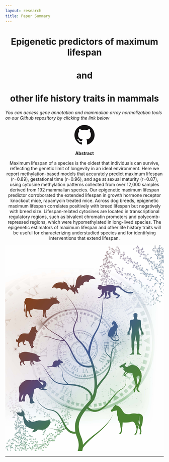 ```yaml
---
layout: research
title: Paper Summary
---
```


<center> <h1>Epigenetic predictors of maximum lifespan</h1> </center>
<center> <h1>and</h1> </center>
<center> <h1>other life history traits in mammals</h1> </center>

_You can access gene annotation and mammalian array normalization tools on our Github repository by clicking the link below_

[<div style="text-align:center"><img src="./images/GitHub-Mark-64px.png">](https://github.com/shorvath/MammalianMethylationConsortium)

**Abstract**

Maximum lifespan of a species is the oldest that individuals can survive, reflecting the genetic limit of longevity in an ideal environment. Here we report methylation-based models that accurately predict maximum lifespan (r=0.89), gestational time (r=0.96), and age at sexual maturity (r=0.87), using cytosine methylation patterns collected from over 12,000 samples derived from 192 mammalian species. Our epigenetic maximum lifespan predictor corroborated the extended lifespan in growth hormone receptor knockout mice, rapamycin treated mice. Across dog breeds, epigenetic maximum lifespan correlates positively with breed lifespan but negatively with breed size. Lifespan-related cytosines are located in transcriptional regulatory regions, such as bivalent chromatin promoters and polycomb-repressed regions, which were hypomethylated in long-lived species. The epigenetic estimators of maximum lifespan and other life history traits will be useful for characterizing understudied species and for identifying interventions that extend lifespan.

<img src="./cover.jpg?raw=true"/>

---

